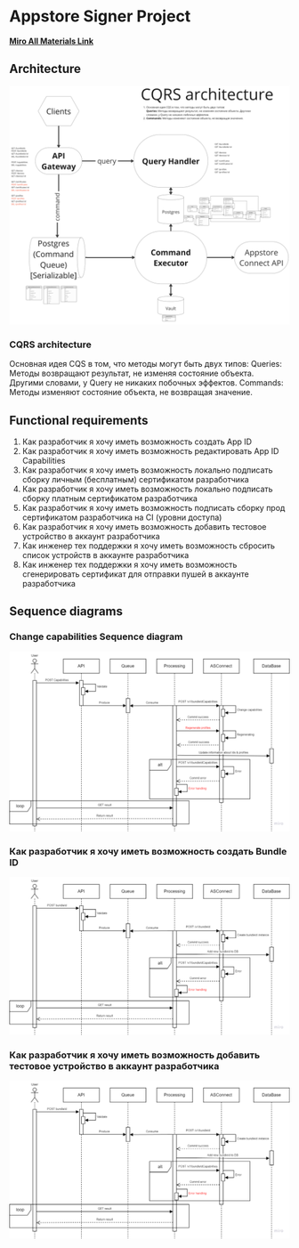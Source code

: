 # Appstore Signer Project

**<a href="https://miro.com/app/board/uXjVN7ZCQww=/" target="_blank">Miro All Materials Link</a>**

## Architecture

![top-level_architecture.png](doc/images/img.png)

### CQRS architecture
Основная идея CQS в том, что методы могут быть двух типов:
Queries: Методы возвращают результат, не изменяя состояние объекта. Другими словами, у Query не никаких побочных эффектов.
Commands: Методы изменяют состояние объекта, не возвращая значение.

## Functional requirements

1. Как разработчик я хочу иметь возможность создать App ID 
2. Как разработчик я хочу иметь возможность редактировать App ID Capabilities 
3. Как разработчик я хочу иметь возможность локально подписать сборку личным (бесплатным) сертификатом разработчика 
4. Как разработчик я хочу иметь возможность локально подписать сборку платным сертификатом разработчика
5. Как разработчик я хочу иметь возможность подписать сборку прод сертификатом разработчика на CI (уровни доступа)
6. Как разработчик я хочу иметь возможность добавить тестовое устройство в аккаунт разработчика
7. Как инженер тех поддержки я хочу иметь возможность сбросить список устройств в аккаунте разработчика 
8. Как инженер тех поддержки я хочу иметь возможность сгенерировать сертификат для отправки пушей в аккаунте разработчика

## Sequence diagrams
### Change capabilities Sequence diagram
![](doc/images/img_1.png)

### Как разработчик я хочу иметь возможность создать Bundle ID
![](doc/images/img_2.png)

### Как разработчик я хочу иметь возможность добавить тестовое устройство в аккаунт разработчика
![](doc/images/img_2.png)

